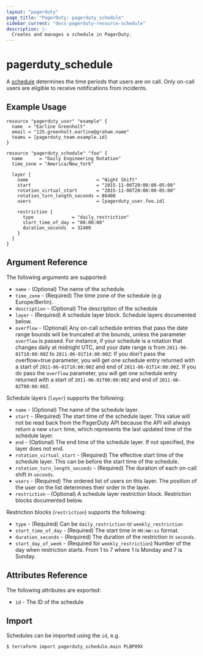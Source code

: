 ```yaml
---
layout: "pagerduty"
page_title: "PagerDuty: pagerduty_schedule"
sidebar_current: "docs-pagerduty-resource-schedule"
description: |-
  Creates and manages a schedule in PagerDuty.
---
```


# pagerduty\_schedule

A [schedule](https://v2.developer.pagerduty.com/v2/page/api-reference#!/Schedules/get_schedules) determines the time periods that users are on call. Only on-call users are eligible to receive notifications from incidents.


## Example Usage

```hcl
resource "pagerduty_user" "example" {
  name  = "Earline Greenholt"
  email = "125.greenholt.earline@graham.name"
  teams = [pagerduty_team.example.id]
}

resource "pagerduty_schedule" "foo" {
  name      = "Daily Engineering Rotation"
  time_zone = "America/New_York"

  layer {
    name                         = "Night Shift"
    start                        = "2015-11-06T20:00:00-05:00"
    rotation_virtual_start       = "2015-11-06T20:00:00-05:00"
    rotation_turn_length_seconds = 86400
    users                        = [pagerduty_user.foo.id]

    restriction {
      type              = "daily_restriction"
      start_time_of_day = "08:00:00"
      duration_seconds  = 32400
    }
  }
}
```

## Argument Reference

The following arguments are supported:

* `name` - (Optional) The name of the schedule.
* `time_zone` - (Required) The time zone of the schedule (e.g Europe/Berlin).
* `description` - (Optional) The description of the schedule
* `layer` - (Required) A schedule layer block. Schedule layers documented below.
* `overflow` - (Optional) Any on-call schedule entries that pass the date range bounds will be truncated at the bounds, unless the parameter `overflow` is passed. For instance, if your schedule is a rotation that changes daily at midnight UTC, and your date range is from `2011-06-01T10:00:00Z` to `2011-06-01T14:00:00Z`:
If you don't pass the overflow=true parameter, you will get one schedule entry returned with a start of `2011-06-01T10:00:00Z` and end of `2011-06-01T14:00:00Z`.
If you do pass the `overflow` parameter, you will get one schedule entry returned with a start of `2011-06-01T00:00:00Z` and end of `2011-06-02T00:00:00Z`.


Schedule layers (`layer`) supports the following:

* `name` - (Optional) The name of the schedule layer.
* `start` - (Required) The start time of the schedule layer. This value will not be read back from the PagerDuty API because the API will always return a new `start` time, which represents the last updated time of the schedule layer.
* `end` - (Optional) The end time of the schedule layer. If not specified, the layer does not end.
* `rotation_virtual_start` - (Required) The effective start time of the schedule layer. This can be before the start time of the schedule.
* `rotation_turn_length_seconds` - (Required) The duration of each on-call shift in `seconds`.
* `users` - (Required) The ordered list of users on this layer. The position of the user on the list determines their order in the layer.
* `restriction` - (Optional) A schedule layer restriction block. Restriction blocks documented below.


Restriction blocks (`restriction`) supports the following:

* `type` - (Required) Can be `daily_restriction` or `weekly_restriction`
* `start_time_of_day` - (Required) The start time in `HH:mm:ss` format.
* `duration_seconds` - (Required) The duration of the restriction in `seconds`.
* `start_day_of_week` - (Required for `weekly_restriction`) Number of the day when restriction starts. From 1 to 7 where 1 is Monday and 7 is Sunday.

## Attributes Reference

The following attributes are exported:

  * `id` - The ID of the schedule

## Import

Schedules can be imported using the `id`, e.g.

```
$ terraform import pagerduty_schedule.main PLBP09X
```
